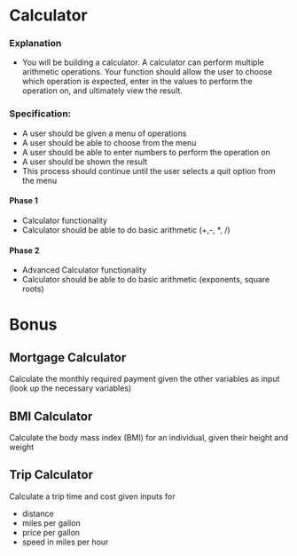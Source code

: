 # Calculator

### Explanation
- You will be building a calculator.  A calculator can perform multiple arithmetic operations.  Your function should allow the user to choose which operation is expected, enter in the values to perform the operation on, and ultimately view the result.

### Specification:
- A user should be given a menu of operations
- A user should be able to choose from the menu
- A user should be able to enter numbers to perform the operation on
- A user should be shown the result
- This process should continue until the user selects a quit option from the menu

#### Phase 1
- Calculator functionality
- Calculator should be able to do basic arithmetic (+,-, *, /)

#### Phase 2
- Advanced Calculator functionality
- Calculator should be able to do basic arithmetic (exponents, square roots)



# Bonus
## Mortgage Calculator
Calculate the monthly required payment given the other variables as input (look up the necessary variables)

## BMI Calculator
Calculate the body mass index (BMI) for an individual, given their height and weight

## Trip Calculator
Calculate a trip time and cost given inputs for
- distance
- miles per gallon
- price per gallon
- speed in miles per hour
